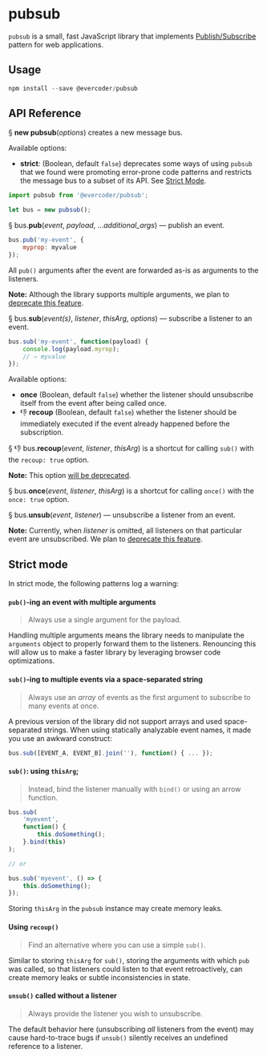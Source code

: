 # pubsub

`pubsub` is a small, fast JavaScript library that implements [Publish/Subscribe](http://en.wikipedia.org/wiki/Publish%E2%80%93subscribe_pattern) pattern for web applications.

## Usage

```js
npm install --save @evercoder/pubsub
```

## API Reference

§ **new pubsub**(_options_) creates a new message bus.

Available options:

-   **strict**: (Boolean, default `false`) deprecates some ways of using `pubsub` that we found were promoting error-prone code patterns and restricts the message bus to a subset of its API. See [Strict Mode](#strict-mode).

```js
import pubsub from '@evercoder/pubsub';

let bus = new pubsub();
```

§ bus.**pub**(_event_, _payload_, ..._additional_args_) — publish an event.

```js
bus.pub('my-event', {
	myprop: myvalue
});
```

All `pub()` arguments after the event are forwarded as-is as arguments to the listeners.

**Note:** Although the library supports multiple arguments, we plan to [deprecate this feature](#strict-mode).

§ bus.**sub**(_event(s)_, _listener_, _thisArg_, _options_) — subscribe a listener to an event.

```js
bus.sub('my-event', function(payload) {
	console.log(payload.myrop);
	// ⇒ myvalue
});
```

Available options:

-   **once** (Boolean, default `false`) whether the listener should unsubscribe itself from the event after being called once.
-   👎 **recoup** (Boolean, default `false`) whether the listener should be immediately executed if the event already happened before the subscription.

§ 👎 bus.**recoup**(_event_, _listener_, _thisArg_) is a shortcut for calling `sub()` with the `recoup: true` option.

**Note:** This option [will be deprecated](#strict-mode).

§ bus.**once**(_event_, _listener_, _thisArg_) is a shortcut for calling `once()` with the `once: true` option.

§ bus.**unsub**(_event_, _listener_) — unsubscribe a listener from an event.

**Note:** Currently, when _listener_ is omitted, all listeners on that particular event are unsubscribed. We plan to [deprecate this feature](#strict-mode).

## Strict mode

In strict mode, the following patterns log a warning:

#### `pub()`-ing an event with multiple arguments

> Always use a single argument for the payload.

Handling multiple arguments means the library needs to manipulate the `arguments` object to properly forward them to the listeners. Renouncing this will allow us to make a faster library by leveraging browser code optimizations.

#### `sub()`-ing to multiple events via a space-separated string

> Always use an _array_ of events as the first argument to subscribe to many events at once.

A previous version of the library did not support arrays and used space-separated strings. When using statically analyzable event names, it made you use an awkward construct:

```js
bus.sub([EVENT_A, EVENT_B].join(''), function() { ... });
```

#### `sub()`: using `thisArg`;

> Instead, bind the listener manually with `bind()` or using an arrow function.

```js
bus.sub(
	'myevent',
	function() {
		this.doSomething();
	}.bind(this)
);

// or

bus.sub('myevent', () => {
	this.doSomething();
});
```

Storing `thisArg` in the `pubsub` instance may create memory leaks.

#### Using `recoup()`

> Find an alternative where you can use a simple `sub()`.

Similar to storing `thisArg` for `sub()`, storing the arguments with which `pub` was called, so that listeners could listen to that event retroactively, can create memory leaks or subtle inconsistencies in state.

#### `unsub()` called without a listener

> Always provide the listener you wish to unsubscribe.

The default behavior here (unsubscribing _all_ listeners from the event) may cause hard-to-trace bugs if `unsub()` silently receives an undefined reference to a listener.
